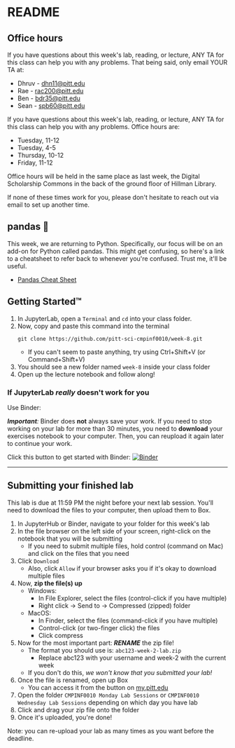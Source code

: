 # README

## Office hours

If you have questions about this week's lab, reading, or lecture, ANY TA for this class can help you with any problems. That being said, only email YOUR TA at:

* Dhruv - dhn11@pitt.edu
* Rae - rac200@pitt.edu
* Ben - bdr35@pitt.edu
* Sean - spb60@pitt.edu

If you have questions about this week's lab, reading, or lecture, ANY TA for this class can help you with any problems. Office hours are:

* Tuesday, 11-12
* Tuesday, 4-5
* Thursday, 10-12
* Friday, 11-12

Office hours will be held in the same place as last week, the Digital Scholarship Commons in the back of the ground floor of Hillman Library.

If none of these times work for you, please don't hesitate to reach out via email to set up another time.

## pandas :panda_face:

This week, we are returning to Python. Specifically, our focus will be on an add-on for Python called pandas. This might get confusing, so here's a link to a cheatsheet to refer back to whenever you're confused. Trust me, it'll be useful.
* [Pandas Cheat Sheet](https://pandas.pydata.org/Pandas_Cheat_Sheet.pdf)

## Getting Started™

1. In JupyterLab, open a `Terminal` and `cd` into your class folder.
5. Now, copy and paste this command into the terminal
    ```
    git clone https://github.com/pitt-sci-cmpinf0010/week-8.git
    ```
    - If you can't seem to paste anything, try using Ctrl+Shift+V (or Command+Shift+V)
6. You should see a new folder named `week-8` inside your class folder
7. Open up the lecture notebook and follow along!

### If JupyterLab _really_ doesn't work for you

Use Binder:

_**Important**:_ Binder does **not** always save your work. If you need to stop working on your lab for more than 30 minutes, you need to **download** your exercises notebook to your computer. Then, you can reupload it again later to continue your work.

Click this button to get started with Binder:
[![Binder](https://mybinder.org/badge_logo.svg)](https://mybinder.org/v2/gh/pitt-sci-cmpinf0010/week-8/master?urlpath=lab)

---

## Submitting your finished lab

This lab is due at 11:59 PM the night before your next lab session. You'll need to download the files to your computer, then upload them to Box. 

1. In JupyterHub or Binder, navigate to your folder for this week's lab
2. In the file browser on the left side of your screen, right-click on the notebook that you will be submitting
    - If you need to submit multiple files, hold control (command on Mac) and click on the files that you need
3. Click `Download`
    - Also, click `Allow` if your browser asks you if it's okay to download multiple files
4. Now, **zip the file(s) up**
    - Windows:
        - In File Explorer, select the files (control-click if you have multiple)
        - Right click -> Send to -> Compressed (zipped) folder
    - MacOS:
        - In Finder, select the files (command-click if you have multiple)
        - Control-click (or two-finger click) the files
        - Click compress
5. Now for the most important part: **_RENAME_** the zip file!
    - The format you should use is: `abc123-week-2-lab.zip`
        - Replace abc123 with your username and week-2 with the current week
    - If you don't do this, _we won't know that you submitted your lab!_
6. Once the file is renamed, open up Box
    - You can access it from the button on [my.pitt.edu](https://my.pitt.edu)
7. Open the folder `CMPINF0010 Monday Lab Sessions` or `CMPINF0010 Wednesday Lab Sessions` depending on which day you have lab
8. Click and drag your zip file onto the folder
9. Once it's uploaded, you're done!

Note: you can re-upload your lab as many times as you want before the deadline.

